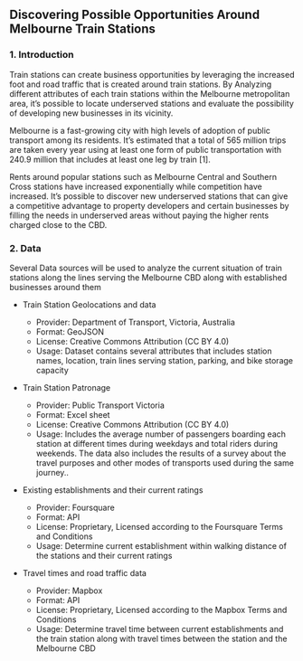 ## Discovering Possible Opportunities Around Melbourne Train Stations

### 1. Introduction
Train stations can create business opportunities by leveraging the increased foot and road traffic that is created around train stations. By Analyzing different attributes of each train stations within the Melbourne metropolitan area, it’s possible to locate underserved stations and evaluate the possibility of developing new businesses in its vicinity. 

Melbourne is a fast-growing city with high levels of adoption of public transport among its residents. It’s estimated that a total of 565 million trips are taken every year using at least one form of public transportation with 240.9 million that includes at least one leg by train [1]. 

Rents around popular stations such as Melbourne Central and Southern Cross stations have increased exponentially while competition have increased. It’s possible to discover new underserved stations that can give a competitive advantage to property developers and certain businesses by filling the needs in underserved areas without paying the higher rents charged close to the CBD.

### 2.	Data
Several Data sources will be used to analyze the current situation of train stations along the lines serving the Melbourne CBD along with established businesses around them
* Train Station Geolocations and data
    * Provider: Department of Transport, Victoria, Australia
    * Format: GeoJSON
    * License: Creative Commons Attribution (CC BY 4.0)
    * Usage: Dataset contains several attributes that includes station names, location, train lines serving station, parking, and bike storage capacity

* Train Station Patronage
    * Provider: Public Transport Victoria
	* Format: Excel sheet
	* License: Creative Commons Attribution (CC BY 4.0)
	* Usage: Includes the average number of passengers boarding each station at different times during weekdays and total riders during weekends. The data also includes the results of a survey about the travel purposes and other modes of transports used during the same journey..
	
*	Existing establishments and their current ratings
	* Provider: Foursquare
	* Format: API
	* License: Proprietary, Licensed according to the Foursquare Terms and Conditions
	* Usage: Determine current establishment within walking distance of the stations and their current ratings
	
*	Travel times and road traffic data
	* Provider: Mapbox
	* Format: API
	* License: Proprietary, Licensed according to the Mapbox Terms and Conditions
	* Usage: Determine travel time between current establishments and the train station along with travel times between the station and the Melbourne CBD
